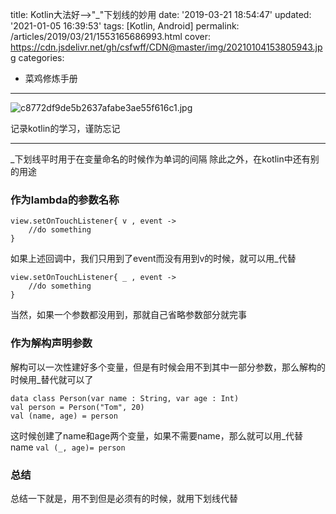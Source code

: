 title: Kotlin大法好-->"_"下划线的妙用
date: '2019-03-21 18:54:47'
updated: '2021-01-05 16:39:53'
tags: [Kotlin, Android]
permalink: /articles/2019/03/21/1553165686993.html
cover: https://cdn.jsdelivr.net/gh/csfwff/CDN@master/img/20210104153805943.jpg
categories: 
- 菜鸡修炼手册
---
![c8772df9de5b2637afabe3ae55f616c1.jpg](https://cdn.jsdelivr.net/gh/csfwff/CDN@master/img/20210104153805943.jpg)

记录kotlin的学习，谨防忘记

---

_下划线平时用于在变量命名的时候作为单词的间隔
除此之外，在kotlin中还有别的用途

### 作为lambda的参数名称

```
view.setOnTouchListener{ v , event ->
	//do something
}
```

如果上述回调中，我们只用到了event而没有用到v的时候，就可以用_代替

```
view.setOnTouchListener{ _ , event ->
	//do something
}
```

当然，如果一个参数都没用到，那就自己省略参数部分就完事

### 作为解构声明参数

解构可以一次性建好多个变量，但是有时候会用不到其中一部分参数，那么解构的时候用_替代就可以了

```
data class Person(var name : String, var age : Int)
val person = Person("Tom", 20)
val (name, age) = person
```

这时候创建了name和age两个变量，如果不需要name，那么就可以用_代替name
`val (_, age)= person`

### 总结

总结一下就是，用不到但是必须有的时候，就用下划线代替

